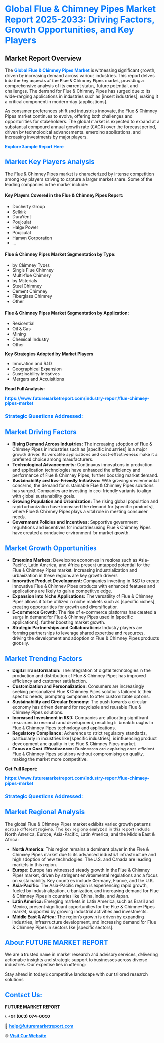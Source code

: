 <h1 style="color: #007BFF;">Global Flue & Chimney Pipes Market Report 2025-2033: Driving Factors, Growth Opportunities, and Key Players</h1>

<section id="overview">
<h2>Market Report Overview</h2>
<p>The <a href="https://www.futuremarketreport.com/industry-report/flue-chimney-pipes-market" style="color: #007BFF; text-decoration: none;"><strong>Global Flue & Chimney Pipes Market</strong></a> is witnessing significant growth, driven by increasing demand across various industries. This report delves into the key aspects of the Flue & Chimney Pipes market, providing a comprehensive analysis of its current status, future potential, and challenges. The demand for Flue & Chimney Pipes has surged due to its wide-ranging applications in industries such as [insert industries], making it a critical component in modern-day [applications].</p>
<p>As consumer preferences shift and industries innovate, the Flue & Chimney Pipes market continues to evolve, offering both challenges and opportunities for stakeholders. The global market is expected to expand at a substantial compound annual growth rate (CAGR) over the forecast period, driven by technological advancements, emerging applications, and increasing investments by major players.</p>
</section>

<section id="overview">
<p><a href="https://www.futuremarketreport.com/request-sample/reportId=103973" style="color: #007BFF; text-decoration: none;"><strong>Explore Sample Report Here</strong></a></p>
</section>

<section id="key-players">
<h2 style="color: #007BFF;">Market Key Players Analysis</h2>
<p>The Flue & Chimney Pipes market is characterized by intense competition among key players striving to capture a larger market share. Some of the leading companies in the market include:</p>
<h4>Key Players Covered in the Flue & Chimney Pipes Report:</h4>
<ul><li>Docherty Group</li><li>Selkirk</li><li>DuraVent</li><li>Poujoulat</li><li>Halgo Power</li><li>Poujoulat</li><li>Hamon Corporation</li><li>...</li></ul>
<h4>Flue & Chimney Pipes Market Segmentation by Type:</h4>
<ul><li>by Chimney Types</li><li>Single Flue Chimney</li><li>Multi-flue Chimney</li><li>by Materials</li><li>Steel Chimney</li><li>Cement Chimney</li><li>Fiberglass Chimney</li><li>Other</li></ul>

<h4>Flue & Chimney Pipes Market Segmentation by Application:</h4>
<ul><li>Residential</li><li>Oil &amp; Gas</li><li>Mining</li><li>Chemical Industry</li><li>Other</li></ul>
<p><strong>Key Strategies Adopted by Market Players:</strong></p>
<ul>
<li>Innovation and R&D</li>
<li>Geographical Expansion</li>
<li>Sustainability Initiatives</li>
<li>Mergers and Acquisitions</li>
</ul>
</section>

<section>
<p><strong>Read Full Analysis: </strong></p><a href="https://www.futuremarketreport.com/industry-report/flue-chimney-pipes-market" style="color: #007BFF; text-decoration: none;"><strong>https://www.futuremarketreport.com/industry-report/flue-chimney-pipes-market</strong></a>
<h3 style="color: #007BFF;">Strategic Questions Addressed:</h3>
</section>

<section id="driving-factors">
<h2 style="color: #007BFF;">Market Driving Factors</h2>
<ul>
<li><strong>Rising Demand Across Industries:</strong> The increasing adoption of Flue & Chimney Pipes in industries such as [specific industries] is a major growth driver. Its versatile applications and cost-effectiveness make it a preferred choice among manufacturers.</li>
<li><strong>Technological Advancements:</strong> Continuous innovations in production and application technologies have enhanced the efficiency and performance of Flue & Chimney Pipes, further boosting market demand.</li>
<li><strong>Sustainability and Eco-Friendly Initiatives:</strong> With growing environmental concerns, the demand for sustainable Flue & Chimney Pipes solutions has surged. Companies are investing in eco-friendly variants to align with global sustainability goals.</li>
<li><strong>Growing Population and Urbanization:</strong> The rising global population and rapid urbanization have increased the demand for [specific products], where Flue & Chimney Pipes plays a vital role in meeting consumer needs.</li>
<li><strong>Government Policies and Incentives:</strong> Supportive government regulations and incentives for industries using Flue & Chimney Pipes have created a conducive environment for market growth.</li>
</ul>
</section>

<section id="growth-opportunities">
<h2 style="color: #007BFF;">Market Growth Opportunities</h2>
<ul>
<li><strong>Emerging Markets:</strong> Developing economies in regions such as Asia-Pacific, Latin America, and Africa present untapped potential for the Flue & Chimney Pipes market. Increasing industrialization and urbanization in these regions are key growth drivers.</li>
<li><strong>Innovative Product Development:</strong> Companies investing in R&D to create innovative Flue & Chimney Pipes products with enhanced features and applications are likely to gain a competitive edge.</li>
<li><strong>Expansion into Niche Applications:</strong> The versatility of Flue & Chimney Pipes allows it to be utilized in niche markets such as [specific niches], creating opportunities for growth and diversification.</li>
<li><strong>E-commerce Growth:</strong> The rise of e-commerce platforms has created a surge in demand for Flue & Chimney Pipes used in [specific applications], further boosting market growth.</li>
<li><strong>Strategic Partnerships and Collaborations:</strong> Industry players are forming partnerships to leverage shared expertise and resources, driving the development and adoption of Flue & Chimney Pipes products globally.</li>
</ul>
</section>

<section id="trending-factors">
<h2 style="color: #007BFF;">Market Trending Factors</h2>
<ul>
<li><strong>Digital Transformation:</strong> The integration of digital technologies in the production and distribution of Flue & Chimney Pipes has improved efficiency and customer satisfaction.</li>
<li><strong>Customization and Personalization:</strong> Consumers are increasingly seeking personalized Flue & Chimney Pipes solutions tailored to their specific needs, prompting companies to offer customizable options.</li>
<li><strong>Sustainability and Circular Economy:</strong> The push towards a circular economy has driven demand for recyclable and reusable Flue & Chimney Pipes solutions.</li>
<li><strong>Increased Investment in R&D:</strong> Companies are allocating significant resources to research and development, resulting in breakthroughs in Flue & Chimney Pipes technology and applications.</li>
<li><strong>Regulatory Compliance:</strong> Adherence to strict regulatory standards, particularly in industries like [specific industries], is influencing product development and quality in the Flue & Chimney Pipes market.</li>
<li><strong>Focus on Cost-Effectiveness:</strong> Businesses are exploring cost-efficient Flue & Chimney Pipes solutions without compromising on quality, making the market more competitive.</li>
</ul>
</section>

<section>
<p><strong>Get Full Report: </strong></p><a href="https://www.futuremarketreport.com/industry-report/flue-chimney-pipes-market" style="color: #007BFF; text-decoration: none;"><strong>https://www.futuremarketreport.com/industry-report/flue-chimney-pipes-market</strong></a>
<h3 style="color: #007BFF;">Strategic Questions Addressed:</h3>
</section>


<section id="regional-analysis">
<h2 style="color: #007BFF;">Market Regional Analysis</h2>
<p>The global Flue & Chimney Pipes market exhibits varied growth patterns across different regions. The key regions analyzed in this report include North America, Europe, Asia-Pacific, Latin America, and the Middle East & Africa:</p>
<ul>
<li><strong>North America:</strong> This region remains a dominant player in the Flue & Chimney Pipes market due to its advanced industrial infrastructure and high adoption of new technologies. The U.S. and Canada are leading markets in this region.</li>
<li><strong>Europe:</strong> Europe has witnessed steady growth in the Flue & Chimney Pipes market, driven by stringent environmental regulations and a focus on sustainability. Key countries include Germany, France, and the U.K.</li>
<li><strong>Asia-Pacific:</strong> The Asia-Pacific region is experiencing rapid growth, fueled by industrialization, urbanization, and increasing demand for Flue & Chimney Pipes in countries like China, India, and Japan.</li>
<li><strong>Latin America:</strong> Emerging markets in Latin America, such as Brazil and Mexico, present significant opportunities for the Flue & Chimney Pipes market, supported by growing industrial activities and investments.</li>
<li><strong>Middle East & Africa:</strong> The region’s growth is driven by expanding industries, infrastructure development, and increasing demand for Flue & Chimney Pipes in sectors like [specific sectors].</li>
</ul>
</section>

<footer>
<h2 style="color: #007BFF;">About FUTURE MARKET REPORT</h2>
<p>We are a trusted name in market research and advisory services, delivering actionable insights and strategic support to businesses across diverse industries. Our expertise lies in offering:</p>

<p>Stay ahead in today’s competitive landscape with our tailored research solutions.</p>

<h2 style="color: #007BFF;">Contact Us:</h2>
<p><strong>FUTURE MARKET REPORT</strong></p>
<p>📞 <strong>+91 (883) 074-8030</strong></p>
<p>📧 <strong><a href="mailto:help@futuremarketreport.com" style="color: #007BFF;">help@futuremarketreport.com</a></strong></p>
<p>🌐 <strong><a href="https://www.futuremarketreport.com/" style="color: #007BFF;">Visit Our Website</a></strong></p>
</footer>
